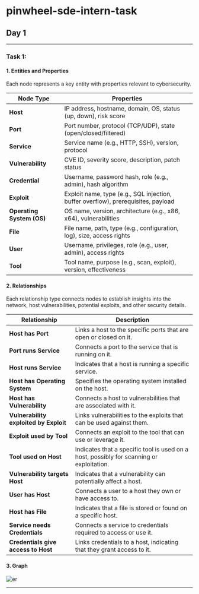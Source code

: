# pinwheel-sde-intern-task

## Day 1
---
### Task 1: 

#### 1. **Entities and Properties**

Each node represents a key entity with properties relevant to cybersecurity.

| **Node Type**     | **Properties**                                                                                         |
|-------------------|--------------------------------------------------------------------------------------------------------|
| **Host**          | IP address, hostname, domain, OS, status (up, down), risk score                                        |
| **Port**          | Port number, protocol (TCP/UDP), state (open/closed/filtered)                                          |
| **Service**       | Service name (e.g., HTTP, SSH), version, protocol                                                      |
| **Vulnerability** | CVE ID, severity score, description, patch status                                                      |
| **Credential**    | Username, password hash, role (e.g., admin), hash algorithm                                            |
| **Exploit**       | Exploit name, type (e.g., SQL injection, buffer overflow), prerequisites, payload                      |
| **Operating System (OS)** | OS name, version, architecture (e.g., x86, x64), vulnerabilities                               |
| **File**          | File name, path, type (e.g., configuration, log), size, access rights                                  |
| **User**     | Username, privileges, role (e.g., user, admin), access rights                                         |
| **Tool**          | Tool name, purpose (e.g., scan, exploit), version, effectiveness                                      |


#### 2. **Relationships**

Each relationship type connects nodes to establish insights into the network, host vulnerabilities, potential exploits, and other security details.


| **Relationship**                   | **Description**                                                                                      |
|------------------------------------|------------------------------------------------------------------------------------------------------|
| **Host has Port**                  | Links a host to the specific ports that are open or closed on it.                                    |
| **Port runs Service**              | Connects a port to the service that is running on it.                                                |
| **Host runs Service**              | Indicates that a host is running a specific service.                                                 |
| **Host has Operating System**      | Specifies the operating system installed on the host.                                               |
| **Host has Vulnerability**         | Connects a host to vulnerabilities that are associated with it.                                      |
| **Vulnerability exploited by Exploit** | Links vulnerabilities to the exploits that can be used against them.                             |
| **Exploit used by Tool**           | Connects an exploit to the tool that can use or leverage it.                                         |
| **Tool used on Host**              | Indicates that a specific tool is used on a host, possibly for scanning or exploitation.             |
| **Vulnerability targets Host**     | Indicates that a vulnerability can potentially affect a host.                                        |
| **User has Host**                  | Connects a user to a host they own or have access to.                                                |
| **Host has File**                  | Indicates that a file is stored or found on a specific host.                                         |
| **Service needs Credentials**      | Connects a service to credentials required to access or use it.                                      |
| **Credentials give access to Host** | Links credentials to a host, indicating that they grant access to it.                               |

#### 3. **Graph**

![er](https://github.com/user-attachments/assets/1e59e08b-8424-4f87-969b-744e8378335b)


---
